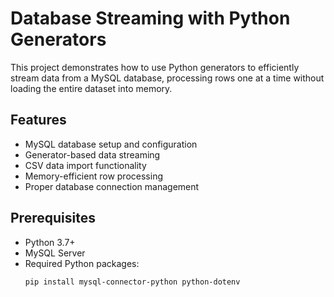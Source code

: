 # Database Streaming with Python Generators

This project demonstrates how to use Python generators to efficiently stream data from a MySQL database, processing rows one at a time without loading the entire dataset into memory.

## Features

- MySQL database setup and configuration
- Generator-based data streaming
- CSV data import functionality
- Memory-efficient row processing
- Proper database connection management

## Prerequisites

- Python 3.7+
- MySQL Server
- Required Python packages:
  ```bash
  pip install mysql-connector-python python-dotenv